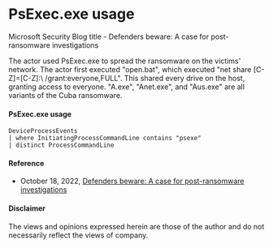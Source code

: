 # PsExec.exe usage
Microsoft Security Blog title - Defenders beware: A case for post-ransomware investigations

The actor used PsExec.exe to spread the ransomware on the victims' network. 
The actor first executed "open.bat", which executed "net share [C-Z]=[C-Z]:\ /grant:everyone,FULL". 
This shared every drive on the host, granting access to everyone. "A.exe", "Anet.exe", and "Aus.exe" are all variants of the Cuba ransomware.

#### PsExec.exe usage

```kusto
DeviceProcessEvents
| where InitiatingProcessCommandLine contains "psexe"
| distinct ProcessCommandLine
```

#### Reference
- October 18, 2022, [Defenders beware: A case for post-ransomware investigations](https://www.microsoft.com/en-us/security/blog/2022/10/18/defenders-beware-a-case-for-post-ransomware-investigations/)

#### Disclaimer
The views and opinions expressed herein are those of the author and do not necessarily reflect the views of company.